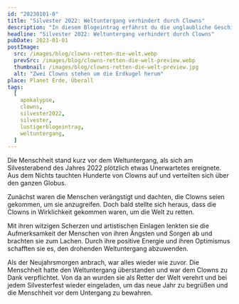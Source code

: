 ```yaml
---
id: "20230101-0"
title: "Silvester 2022: Weltuntergang verhindert durch Clowns"
description: "In diesem Blogeintrag erfährst du die unglaubliche Geschichte, wie eine Gruppe von Clowns die Apokalypse verhindert hat. Lese jetzt weiter."
headline: "Silvester 2022: Weltuntergang verhindert durch Clowns"
pubDate: 2023-01-01
postImage:
  src: /images/blog/clowns-retten-die-welt.webp
  prevSrc: /images/blog/clowns-retten-die-welt-preview.webp
  thumbnail: /images/blog/clowns-retten-die-welt-preview.jpg
  alt: "Zwei Clowns stehen um die Erdkugel herum"
place: Planet Erde, Überall
tags:
  [
    apokalypse,
    clowns,
    silvester2022,
    silvester,
    lustigerblogeintrag,
    weltuntergang,
  ]
---
```


Die Menschheit stand kurz vor dem Weltuntergang, als sich am Silvesterabend des Jahres 2022 plötzlich etwas Unerwartetes ereignete. Aus dem Nichts tauchten Hunderte von Clowns auf und verteilten sich über den ganzen Globus.

Zunächst waren die Menschen verängstigt und dachten, die Clowns seien gekommen, um sie anzugreifen. Doch bald stellte sich heraus, dass die Clowns in Wirklichkeit gekommen waren, um die Welt zu retten.

Mit ihren witzigen Scherzen und artistischen Einlagen lenkten sie die Aufmerksamkeit der Menschen von ihren Ängsten und Sorgen ab und brachten sie zum Lachen. Durch ihre positive Energie und ihren Optimismus schafften sie es, den drohenden Weltuntergang abzuwenden.

Als der Neujahrsmorgen anbrach, war alles wieder wie zuvor. Die Menschheit hatte den Weltuntergang überstanden und war dem Clowns zu Dank verpflichtet. Von da an wurden sie als Retter der Welt verehrt und bei jedem Silvesterfest wieder eingeladen, um das neue Jahr zu begrüßen und die Menschheit vor dem Untergang zu bewahren.
